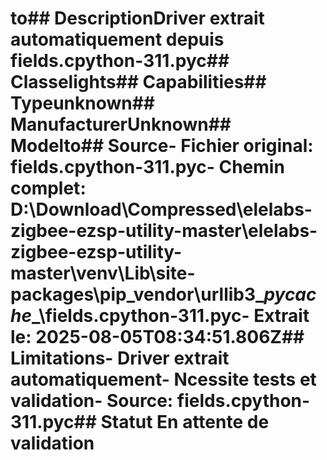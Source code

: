 # to##  DescriptionDriver extrait automatiquement depuis fields.cpython-311.pyc##  Classelights##  Capabilities##  Typeunknown##  ManufacturerUnknown##  Modelto##  Source- **Fichier original**: fields.cpython-311.pyc- **Chemin complet**: D:\Download\Compressed\elelabs-zigbee-ezsp-utility-master\elelabs-zigbee-ezsp-utility-master\venv\Lib\site-packages\pip\_vendor\urllib3\__pycache__\fields.cpython-311.pyc- **Extrait le**: 2025-08-05T08:34:51.806Z##  Limitations- Driver extrait automatiquement- Ncessite tests et validation- Source: fields.cpython-311.pyc##  Statut En attente de validation